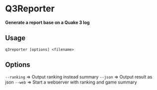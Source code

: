 # Q3Reporter

**Generate a report base on a Quake 3 log**

## Usage

`q3reporter [options] <filename>`

## Options

`--ranking` => Output ranking instead summary
`--json` => Output result as json
`--web` => Start a webserver with ranking and game summary

